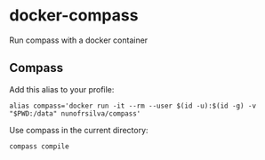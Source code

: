 # docker-compass

Run compass with a docker container

## Compass

Add this alias to your profile:

    alias compass='docker run -it --rm --user $(id -u):$(id -g) -v "$PWD:/data" nunofrsilva/compass'


Use compass in the current directory:

    compass compile
